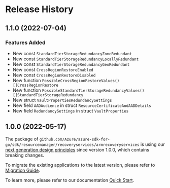 # Release History

## 1.1.0 (2022-07-04)
### Features Added

- New const `StandardTierStorageRedundancyZoneRedundant`
- New const `StandardTierStorageRedundancyLocallyRedundant`
- New const `StandardTierStorageRedundancyGeoRedundant`
- New const `CrossRegionRestoreEnabled`
- New const `CrossRegionRestoreDisabled`
- New function `PossibleCrossRegionRestoreValues() []CrossRegionRestore`
- New function `PossibleStandardTierStorageRedundancyValues() []StandardTierStorageRedundancy`
- New struct `VaultPropertiesRedundancySettings`
- New field `AADAudience` in struct `ResourceCertificateAndAADDetails`
- New field `RedundancySettings` in struct `VaultProperties`


## 1.0.0 (2022-05-17)

The package of `github.com/Azure/azure-sdk-for-go/sdk/resourcemanager/recoveryservices/armrecoveryservices` is using our [next generation design principles](https://azure.github.io/azure-sdk/general_introduction.html) since version 1.0.0, which contains breaking changes.

To migrate the existing applications to the latest version, please refer to [Migration Guide](https://aka.ms/azsdk/go/mgmt/migration).

To learn more, please refer to our documentation [Quick Start](https://aka.ms/azsdk/go/mgmt).